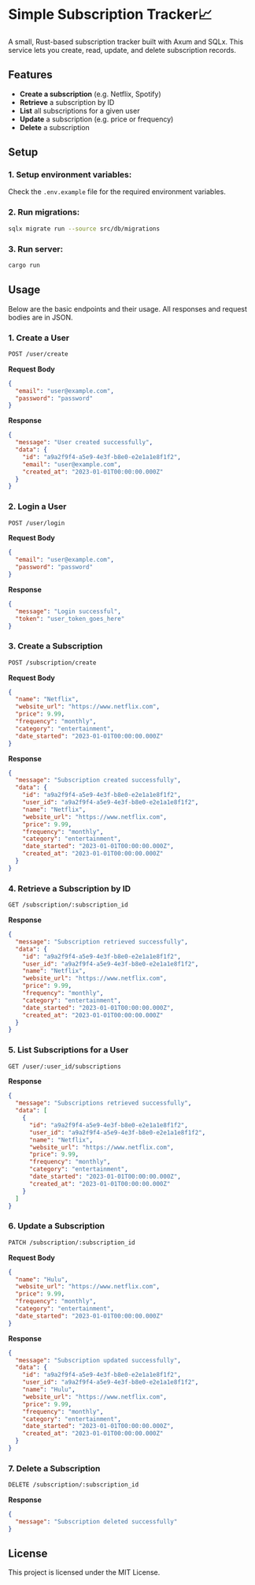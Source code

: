 # Simple Subscription Tracker📈

A small, Rust-based subscription tracker built with Axum and SQLx. This service lets you create, read, update, and delete subscription records.

## Features

- **Create a subscription** (e.g. Netflix, Spotify)
- **Retrieve** a subscription by ID
- **List** all subscriptions for a given user
- **Update** a subscription (e.g. price or frequency)
- **Delete** a subscription

## Setup

### 1. Setup environment variables:

Check the `.env.example` file for the required environment variables.

### 2. Run migrations:
```bash
sqlx migrate run --source src/db/migrations
```

### 3. Run server:
```bash
cargo run
```

## Usage

Below are the basic endpoints and their usage. All responses and request bodies are in JSON.

### 1. Create a User

```bash
POST /user/create
```

**Request Body**

```json
{
  "email": "user@example.com",
  "password": "password"
}
```

**Response**

```json
{
  "message": "User created successfully",
  "data": {
    "id": "a9a2f9f4-a5e9-4e3f-b8e0-e2e1a1e8f1f2",
    "email": "user@example.com",
    "created_at": "2023-01-01T00:00:00.000Z"
  }
}
```

### 2. Login a User

```bash
POST /user/login
```

**Request Body**

```json
{
  "email": "user@example.com",
  "password": "password"
}
```

**Response**

```json
{
  "message": "Login successful",
  "token": "user_token_goes_here"
}
```

### 3. Create a Subscription

```bash
POST /subscription/create
```

**Request Body**

```json
{
  "name": "Netflix",
  "website_url": "https://www.netflix.com",
  "price": 9.99,
  "frequency": "monthly",
  "category": "entertainment",
  "date_started": "2023-01-01T00:00:00.000Z"
}
```

**Response**

```json
{
  "message": "Subscription created successfully",
  "data": {
    "id": "a9a2f9f4-a5e9-4e3f-b8e0-e2e1a1e8f1f2",
    "user_id": "a9a2f9f4-a5e9-4e3f-b8e0-e2e1a1e8f1f2",
    "name": "Netflix",
    "website_url": "https://www.netflix.com",
    "price": 9.99,
    "frequency": "monthly",
    "category": "entertainment",
    "date_started": "2023-01-01T00:00:00.000Z",
    "created_at": "2023-01-01T00:00:00.000Z"
  }
}
```

### 4. Retrieve a Subscription by ID

```bash
GET /subscription/:subscription_id
```

**Response**

```json
{
  "message": "Subscription retrieved successfully",
  "data": {
    "id": "a9a2f9f4-a5e9-4e3f-b8e0-e2e1a1e8f1f2",
    "user_id": "a9a2f9f4-a5e9-4e3f-b8e0-e2e1a1e8f1f2",
    "name": "Netflix",
    "website_url": "https://www.netflix.com",
    "price": 9.99,
    "frequency": "monthly",
    "category": "entertainment",
    "date_started": "2023-01-01T00:00:00.000Z",
    "created_at": "2023-01-01T00:00:00.000Z"
  }
}
```

### 5. List Subscriptions for a User

```bash
GET /user/:user_id/subscriptions
```

**Response**

```json
{
  "message": "Subscriptions retrieved successfully",
  "data": [
    {
      "id": "a9a2f9f4-a5e9-4e3f-b8e0-e2e1a1e8f1f2",
      "user_id": "a9a2f9f4-a5e9-4e3f-b8e0-e2e1a1e8f1f2",
      "name": "Netflix",
      "website_url": "https://www.netflix.com",
      "price": 9.99,
      "frequency": "monthly",
      "category": "entertainment",
      "date_started": "2023-01-01T00:00:00.000Z",
      "created_at": "2023-01-01T00:00:00.000Z"
    }
  ]
}
```

### 6. Update a Subscription

```bash
PATCH /subscription/:subscription_id
```

**Request Body**

```json
{
  "name": "Hulu",
  "website_url": "https://www.netflix.com",
  "price": 9.99,
  "frequency": "monthly",
  "category": "entertainment",
  "date_started": "2023-01-01T00:00:00.000Z"
}
```

**Response**

```json
{
  "message": "Subscription updated successfully",
  "data": {
    "id": "a9a2f9f4-a5e9-4e3f-b8e0-e2e1a1e8f1f2",
    "user_id": "a9a2f9f4-a5e9-4e3f-b8e0-e2e1a1e8f1f2",
    "name": "Hulu",
    "website_url": "https://www.netflix.com",
    "price": 9.99,
    "frequency": "monthly",
    "category": "entertainment",
    "date_started": "2023-01-01T00:00:00.000Z",
    "created_at": "2023-01-01T00:00:00.000Z"
  }
}
```

### 7. Delete a Subscription

```bash
DELETE /subscription/:subscription_id
```

**Response**

```json
{
  "message": "Subscription deleted successfully"
}
```

## License

This project is licensed under the MIT License.
